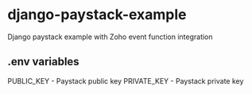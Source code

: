 # django-paystack-example
Django paystack example with Zoho event function integration

<h2><b>.env</b> variables</h2>
PUBLIC_KEY  - Paystack public key
PRIVATE_KEY - Paystack private key
